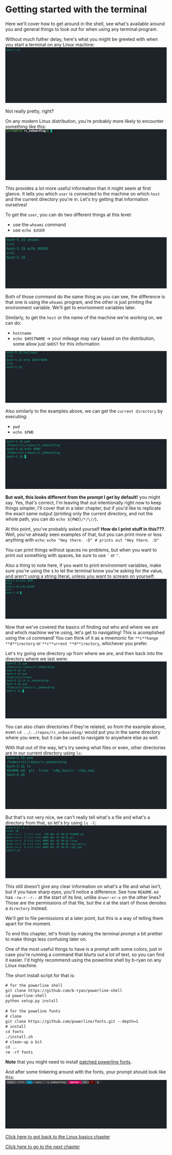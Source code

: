 # Getting started with the terminal

Here we'll cover how to get around in the shell, see what's available around you and general things to look out for when using any terminal program.

Without much futher delay, here's what you might be greeted with when you start a terminal on any Linux machine:
![Ewwwwww](images/bash_no_rc_file.png)

Not really pretty, right?

On any modern Linux distribution, you're probably more likely to encounter something like this:
![Not so bad](images/bash_default_rc_file.png)

This provides a lot more useful information than it might seem at first glance.
It tells you which `user` is connected to the machine on which `host` and the current directory you're in.
Let's try getting that information ourselves!

To get the `user`, you can do two different things at this level:
- use the `whoami` command
- use `echo $USER`

![Hey we know who we are now!](images/whoami_and_echo_user.png)

Both of those command do the same thing as you can see, the difference is that one is using the `whoami` program, and the other is just printing the environment variable.
We'll get to envrionment variables later.

Similarly, to get the `host` or the name of the machine we're working on, we can do:
- `hostname`
- `echo $HOSTNAME` -> your mileage may vary based on the distribution, some allow just `$HOST` for this information

![Now we know on which machine we are!](images/hostname_and_echo_hostname.png)

Also similarly to the examples above, we can get the `current directory` by executing:
- `pwd`
- `echo $PWD`

![Now we know where we are on the machine!](images/pwd_and_echo_pwd.png)

**But wait, this looks different from the prompt I get by default!** you might say.
Yes, that's correct, I'm leaving that out intentionally right now to keep things simpler, I'll cover that in a later chapter, but if you'd like to replicate the exact same output (printing only the current directory, and not the whole path, you can do `echo ${PWD}/*/\//`).

At this point, you've probably asked yourself **How do I print stuff in this???**.
Well, you've already seen examples of that, but you can print more or less anything with `echo`:
`echo "Hey there. :D" # prints out "Hey there. :D"` 

You can print things without spaces no problems, but when you want to print out something with spaces, be sure to use `'` or `"`.

Also a thing to note here, if you want to print environment variables, make sure you're using the `$` to let the terminal know you're asking for the value, and aren't using a string literal, unless you want to scream on yourself:
![This is the difference, make note of it](images/user_and_dollar_user.png)

Now that we've covered the basics of finding out who and where we are and which machine we're using, let's get to navigating!
This is acomplished using the `cd` command!
You can think of it as a mnemonic for `**c**hange **d**irectory` or `**c**urrent **d**irectory`, whichever you prefer.

Let's try going one directory up from where we are, and then back into the directory where we last were:
![We're navingating now!](images/cd_demo.png)

You can also chain directories if they're related, so from the example above, even `cd ../../repos/rc_onboarding/` would put you in the same directory where you were, but it can be used to navigate to anywhere else as well.

With that out of the way, let's try seeing what files or even, other directories are in our current directory using `ls`:
![Hooray, our first directory listing!](images/ls_demo.png)

But that's not very nice, we can't really tell what's a file and what's a directory from that, so let's try using `ls -l`:
![Now this is better!](images/ls_l_demo.png)

This still doesn't give any clear information on what's a file and what isn't, but if you have sharp eyes, you'll notice a difference.
See how `README.md` has `-rw-r--r--` at the start of its line, unlike `drwxr-xr-x` on the other lines?
Those are the permissions of that file, but the `d` at the start of those denotes a `directory` instead.

We'll get to file permissions at a later point, but this is a way of telling them apart for the moment.

To end this chapter, let's finish by making the terminal prompt a bit prettier to make things less confusing later on.

One of the most useful things to have is a prompt with some colors, just in case you're running a command that blurts out a lot of text, so you can find it easier.
I'd highly recommend using the powerline shell by b-ryan on any Linux machine.

The short install script for that is:
```
# for the powerline shell
git clone https://github.com/b-ryan/powerline-shell
cd powerline-shell
python setup.py install

# for the poweline fonts
# clone
git clone https://github.com/powerline/fonts.git --depth=1
# install
cd fonts
./install.sh
# clean-up a bit
cd ..
rm -rf fonts
```

**Note** that you might need to install [patched powerline fonts](https://github.com/powerline/powerline/raw/develop/font/PowerlineSymbols.otf).

And after some tinkering around with the fonts, your prompt should look like this:
![:O](images/powerline_prompt_demo.png)

[Click here to got back to the Linux basics chapter](../)

[Click here to go to the next chapter](../file_permissions)
